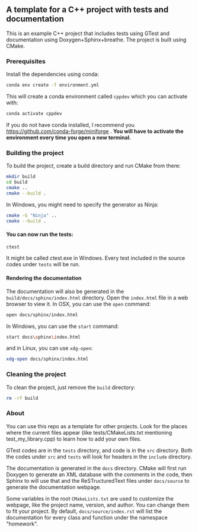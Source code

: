 ## A template for a C++ project with tests and documentation

This is an example C++ project that includes tests using GTest and documentation using Doxygen+Sphinx+breathe. The project is built using CMake.

### Prerequisites

Install the dependencies using conda:

```bash
conda env create -f environment.yml
```
This will create a conda environment called `cppdev` which you can activate with:

```bash
conda activate cppdev
```
If you do not have conda installed, I recommend you https://github.com/conda-forge/miniforge .
**You will have to activate the environment every time you open a new terminal.**

### Building the project

To build the project, create a build directory and run CMake from there:

```bash
mkdir build
cd build
cmake ..
cmake --build .
```
In Windows, you might need to specify the generator as Ninja:
```bash
cmake -G "Ninja" ..
cmake --build .
```
#### You can now run the tests:

```bash
ctest
```
It might be called ctest.exe in Windows.
Every test included in the source codes under `tests` will be run.

#### Rendering the documentation

The documentation will also be generated in the `build/docs/sphinx/index.html` directory. Open the `index.html` file in a web browser to view it. In OSX, you can use the `open` command:
```bash
open docs/sphinx/index.html
```
In Windows, you can use the `start` command:
```bash
start docs\sphinx\index.html
```
and in Linux, you can use `xdg-open`:
```bash
xdg-open docs/sphinx/index.html
```


### Cleaning the project

To clean the project, just remove the `build` directory:

```bash
rm -rf build
```

### About

You can use this repo as a template for other projects. Look for the places where the current files appear (like tests/CMakeLists.txt mentioning test_my_library.cpp) to learn how to add your own files.

GTest codes are in the `tests` directory, and code is in the `src` directory. Both the codes under `src` and `tests` will look for headers in the `include` directory.

The documentation is generated in the `docs` directory. CMake will first run Doxygen to generate an XML database with the comments in the code, then Sphinx to will use that and the ReSTructuredText files under `docs/source` to generate the documentation webpage.

Some variables in the root `CMakeLists.txt` are used to customize the webpage, like the project name, version, and author. You can change them to fit your project. By default, `docs/source/index.rst` will list the documentation for every class and function under the namespace "homework".

